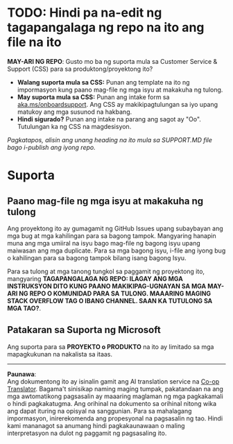 <!--
CO_OP_TRANSLATOR_METADATA:
{
  "original_hash": "b7244261ee19497082edf33bcce64717",
  "translation_date": "2025-09-29T22:45:03+00:00",
  "source_file": "SUPPORT.md",
  "language_code": "tl"
}
-->
# TODO: Hindi pa na-edit ng tagapangalaga ng repo na ito ang file na ito

**MAY-ARI NG REPO**: Gusto mo ba ng suporta mula sa Customer Service & Support (CSS) para sa produktong/proyektong ito?

- **Walang suporta mula sa CSS:** Punan ang template na ito ng impormasyon kung paano mag-file ng mga isyu at makakuha ng tulong.
- **May suporta mula sa CSS:** Punan ang intake form sa [aka.ms/onboardsupport](https://aka.ms/onboardsupport). Ang CSS ay makikipagtulungan sa iyo upang matukoy ang mga susunod na hakbang.
- **Hindi sigurado?** Punan ang intake na parang ang sagot ay "Oo". Tutulungan ka ng CSS na magdesisyon.

*Pagkatapos, alisin ang unang heading na ito mula sa SUPPORT.MD file bago i-publish ang iyong repo.*

# Suporta

## Paano mag-file ng mga isyu at makakuha ng tulong  

Ang proyektong ito ay gumagamit ng GitHub Issues upang subaybayan ang mga bug at mga kahilingan para sa bagong tampok. Mangyaring hanapin muna ang mga umiiral na isyu bago mag-file ng bagong isyu upang maiwasan ang mga duplicate. Para sa mga bagong isyu, i-file ang iyong bug o kahilingan para sa bagong tampok bilang isang bagong Isyu.

Para sa tulong at mga tanong tungkol sa paggamit ng proyektong ito, mangyaring **TAGAPANGALAGA NG REPO: ILAGAY ANG MGA INSTRUKSYON DITO KUNG PAANO MAKIKIPAG-UGNAYAN SA MGA MAY-ARI NG REPO O KOMUNIDAD PARA SA TULONG. MAAARING MAGING STACK OVERFLOW TAG O IBANG CHANNEL. SAAN KA TUTULONG SA MGA TAO?**.

## Patakaran sa Suporta ng Microsoft  

Ang suporta para sa **PROYEKTO o PRODUKTO** na ito ay limitado sa mga mapagkukunan na nakalista sa itaas.

---

**Paunawa**:  
Ang dokumentong ito ay isinalin gamit ang AI translation service na [Co-op Translator](https://github.com/Azure/co-op-translator). Bagama't sinisikap naming maging tumpak, pakatandaan na ang mga awtomatikong pagsasalin ay maaaring maglaman ng mga pagkakamali o hindi pagkakatugma. Ang orihinal na dokumento sa orihinal nitong wika ang dapat ituring na opisyal na sanggunian. Para sa mahalagang impormasyon, inirerekomenda ang propesyonal na pagsasalin ng tao. Hindi kami mananagot sa anumang hindi pagkakaunawaan o maling interpretasyon na dulot ng paggamit ng pagsasaling ito.